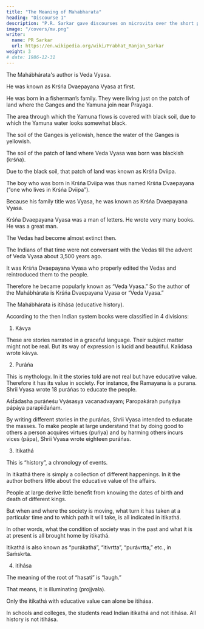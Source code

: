 ```yaml
---
title: "The Meaning of Mahabharata"
heading: "Discourse 1"
description: "P.R. Sarkar gave discourses on microvita over the short period of two and a half years from December 1986 to June 1989 at the very end of His life."
image: "/covers/mv.png"
writer:
  name: PR Sarkar
  url: https://en.wikipedia.org/wiki/Prabhat_Ranjan_Sarkar
weight: 3
# date: 1986-12-31
---
```




The Mahábhárata's author is Veda Vyasa.

He was known as Krśńa Dvaepayana Vyasa at first.

He was born in a fisherman’s family. They were living just on the patch of land where the Ganges and the Yamuna join near Prayaga.

The area through which the Yamuna flows is covered with black soil, due to which the Yamuna water looks somewhat black.

The soil of the Ganges is yellowish, hence the water of the Ganges is yellowish. 

The soil of the patch of land where Veda Vyasa was born was blackish (krśńa).

Due to the black soil, that patch of land was known as Krśńa Dviipa.

The boy who was born in Krśńa Dviipa was thus named Krśńa Dvaepayana (“one who lives in Krśńa Dviipa”). 

Because his family title was Vyasa, he was known as Krśńa Dvaepayana Vyasa.

Krśńa Dvaepayana Vyasa was a man of letters. He wrote very many books. He was a great man.

The Vedas had become almost extinct then.

The Indians of that time were not conversant with the Vedas till the advent of Veda Vyasa about 3,500 years ago.

It was Krśńa Dvaepayana Vyasa who properly edited the Vedas and reintroduced them to the people.

Therefore he became popularly known as “Veda Vyasa.” So the author of the Mahábhárata is Krśńa Dvaepayana Vyasa or “Veda Vyasa.”

The Mahábhárata is itihása (educative history).

According to the then Indian system books were classified in 4 divisions:

1. Kávya

These are stories narrated in a graceful language. Their subject matter might not be real. But its way of expression is lucid and beautiful. Kalidasa wrote kávya.

<!-- “Vákyaḿ rasátmakaḿ kávyam” –  were known as “kávya.”  -->

2. Puráńa

This is mythology. In it the stories told are not real but have educative value. Therefore it has its value in society. For instance, the Ramayana is a purana. Shrii Vyasa wrote 18 puráńas to educate the people.

Aśt́ádasha puráńeśu Vyásasya vacanadvayam; Paropakárah puńyáya pápáya parapiid́ańam.

By writing different stories in the puráńas, Shrii Vyasa intended to educate the masses. To make people at large understand that by doing good to others a person acquires virtues (puńya) and by harming others incurs vices (pápa), Shrii Vyasa wrote eighteen puráńas.


3. Itikathá

This is “history”, a chronology of events.

In itikathá there is simply a collection of different happenings. In it the author bothers little about the educative value of the affairs. 

People at large derive little benefit from knowing the dates of birth and death of different kings. 

But when and where the society is moving, what turn it has taken at a particular time and to which path it will take, is all indicated in itikathá. 

In other words, what the condition of society was in the past and what it is at present is all brought home by itikathá. 

Itikathá is also known as “purákathá”, “itivrtta”, “purávrtta,” etc., in Saḿskrta.


4. itihása

<!-- “Iti hasati ityarthe itihása.”  -->

The meaning of the root of “hasati” is “laugh.” 

That means, it is illuminating (projjvala).

Only the itikathá with educative value can alone be itihása.

In schools and colleges, the students read Indian itikathá and not itihása. All history is not itihása.

<!-- Dharmartha-káma-mokśárthaḿ niitivákyasamanvitam; Purávrttakatháyuktam itihása pracakśyate. -->


